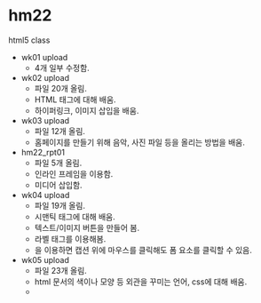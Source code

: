 # hm22
html5 class

- wk01 upload 
  - 4개 일부 수정함.
- wk02 upload
  - 파일 20개 올림.
  - HTML 태그에 대해 배움.
  - 하이퍼링크, 이미지 삽입을 배움.
- wk03 upload
  - 파일 12개 올림.
  - 홈페이지를 만들기 위해 음악, 사진 파일 등을 올리는 방법을 배움.
- hm22_rpt01
  - 파일 5개 올림.
  - 인라인 프레임을 이용함.
  - 미디어 삽입함.
- wk04 upload
  - 파일 19개 올림.
  - 시맨틱 태그에 대해 배움.
  - 텍스트/이미지 버튼을 만들어 봄.
  - 라벨 태그를 이용해봄.
  - <label>을 이용하면 캡션 위에 마우스를 클릭해도 폼 요소를 클릭할 수 있음.
- wk05 upload
  - 파일 23개 올림.
  - html 문서의 색이나 모양 등 외관을 꾸미는 언어, css에 대해 배움.
  - <style> 태그는 < head > 태그 내에서만 사용함
  - class 는 .으로 id 는 # 으로 시작하는 셀렉터임
  - 박스 모델은 콘텐츠, 패딩, 테두리, 여백으로 구성된 각 HTML 태그 요소를 하나의 박스로 다룸.
  - 배경을 만들 수 있음.
- wk06 upload
  - 인라인 태그는 인라인 박스, 블록 태그는 블록 박스로 출력함.
  - position으로 원하는 위치에 박스를 배치할 수 있음.
  - list-style 프로퍼티를 이용하여 리스트를 꾸밀 수 있음.
  - 리스트에서 display 속성이 inline으로 바뀌면 새 줄로 넘어가지 않게 만들 수 있음.
  - 애니메이션, 전환, 변환 효과를 만들 수 있음.
- wk09 upload
  - 파일 22개 올림.
  - vscode-portable을 사용함.
  - 자바스크립트 언어를 배움.
  - 데이터 타입 종류를 배움.
  - 지역변수와 전역변수에 대해 배움.
  - 간단한 계산기를 만들어봄.
- wk10 upload
  - 파일 16개 올림.
  - 자바스크립트의 조건문을 배움.
  - 자바스크립트의 반복문을 배움.
  - 자바스크립트의 함수를 배움.
- wk11 upload
  - 파일 15개 올림.
  - 자바스크립트 객체는 여러 개의 프로퍼티와 메소드로 구성됨.
  - Date, String, Array, Math의 코어 객체를 활용함.
  - 객체와 멤버 사이에 점 연산자를 이용함.
  - 배열을 만듬.
